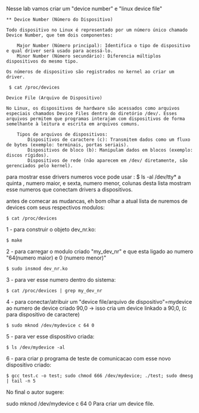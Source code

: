 Nesse lab vamos criar um "device number" e "linux device file"


~~~~~~~~~~~~
** Device Number (Número do Dispositivo)

Todo dispositivo no Linux é representado por um número único chamado Device Number, que tem dois componentes:

    Major Number (Número principal): Identifica o tipo de dispositivo e qual driver será usado para acessá-lo.
    Minor Number (Número secundário): Diferencia múltiplos dispositivos do mesmo tipo.

Os números de dispositivo são registrados no kernel ao criar um driver.

 $ cat /proc/devices

~~~~~~~~~~~~

~~~~~~~~~~~~
Device File (Arquivo de Dispositivo)

No Linux, os dispositivos de hardware são acessados como arquivos especiais chamados Device Files dentro do diretório /dev/. Esses arquivos permitem que programas interajam com dispositivos de forma semelhante à leitura e escrita em arquivos comuns.

    Tipos de arquivos de dispositivos:
        Dispositivos de caractere (c): Transmitem dados como um fluxo de bytes (exemplo: terminais, portas seriais).
        Dispositivos de bloco (b): Manipulam dados em blocos (exemplo: discos rígidos).
        Dispositivos de rede (não aparecem em /dev/ diretamente, são gerenciados pelo kernel).

~~~~~~~~~~~~


para mostrar esse drivers numeros voce pode usar :
$ ls -al /dev/tty*
a quinta , numero maior, e sexta, numero menor, colunas desta lista mostram esse numeros que conectam drivers a dispositivos.

antes de comecar as mudancas, eh bom olhar a atual lista de nuremos de devices com seus respectivos modulos:
    
    $ cat /proc/devices

1 - para construir o objeto dev_nr.ko:
    
    $ make 

2 - para carregar o modulo criado "my_dev_nr" e que esta ligado ao numero "64(numero maior) e 0 (numero menor)"
    
    $ sudo insmod dev_nr.ko

3 - para ver esse numero dentro do sistema:
    
    $ cat /proc/devices | grep my_dev_nr


4 - para conectar/atribuir um "device file/arquivo de dispositivo"=mydevice ao numero de device criado 90,0 -> isso cria um device linkado a 90,0, (c para dispositivo de caractere)
    
    $ sudo mknod /dev/mydevice c 64 0

5 - para ver esse dispositivo criada:
    
    $ ls /dev/mydevice -al

6 - para criar p programa de teste de comunicacao com esse novo dispositivo criado:

    $ gcc test.c -o test; sudo chmod 666 /dev/mydevice; ./test; sudo dmesg | tail -n 5

No final o autor sugere:

sudo mknod /dev/mydevice c 64 0
Para criar um device file.
